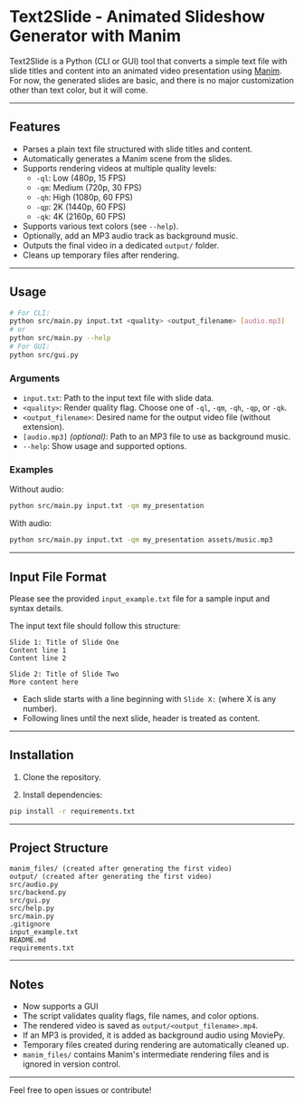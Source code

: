 # Text2Slide - Animated Slideshow Generator with Manim

Text2Slide is a Python (CLI or GUI) tool that converts a simple text file with slide titles and content into an animated video presentation using [Manim](https://www.manim.community/).  
For now, the generated slides are basic, and there is no major customization other than text color, but it will come.

---

## Features

- Parses a plain text file structured with slide titles and content.  
- Automatically generates a Manim scene from the slides.  
- Supports rendering videos at multiple quality levels:  
  - `-ql`: Low (480p, 15 FPS)  
  - `-qm`: Medium (720p, 30 FPS)  
  - `-qh`: High (1080p, 60 FPS)  
  - `-qp`: 2K (1440p, 60 FPS)  
  - `-qk`: 4K (2160p, 60 FPS)  
- Supports various text colors (see `--help`).  
- Optionally, add an MP3 audio track as background music.  
- Outputs the final video in a dedicated `output/` folder.  
- Cleans up temporary files after rendering.  

---

## Usage

```bash
# For CLI:
python src/main.py input.txt <quality> <output_filename> [audio.mp3]
# or
python src/main.py --help
# For GUI:
python src/gui.py
```

### Arguments

- `input.txt`: Path to the input text file with slide data.
- `<quality>`: Render quality flag. Choose one of `-ql`, `-qm`, `-qh`, `-qp`, or `-qk`.
- `<output_filename>`: Desired name for the output video file (without extension).
- `[audio.mp3]` *(optional)*: Path to an MP3 file to use as background music.
- `--help`: Show usage and supported options.

### Examples

Without audio:
```bash
python src/main.py input.txt -qm my_presentation
```

With audio:
```bash
python src/main.py input.txt -qm my_presentation assets/music.mp3
```

---

## Input File Format

Please see the provided `input_example.txt` file for a sample input and syntax details.

The input text file should follow this structure:

```
Slide 1: Title of Slide One
Content line 1
Content line 2

Slide 2: Title of Slide Two
More content here
```

- Each slide starts with a line beginning with `Slide X:` (where X is any number).
- Following lines until the next slide, header is treated as content.

---

## Installation

1. Clone the repository.

2. Install dependencies:

```bash
pip install -r requirements.txt
```

---

## Project Structure

```
manim_files/ (created after generating the first video)
output/ (created after generating the first video)
src/audio.py
src/backend.py
src/gui.py
src/help.py
src/main.py
.gitignore
input_example.txt
README.md
requirements.txt
```

---

## Notes

- Now supports a GUI
- The script validates quality flags, file names, and color options.
- The rendered video is saved as `output/<output_filename>.mp4`.
- If an MP3 is provided, it is added as background audio using MoviePy.
- Temporary files created during rendering are automatically cleaned up.
- `manim_files/` contains Manim's intermediate rendering files and is ignored in version control.

---

Feel free to open issues or contribute!
